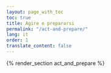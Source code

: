 ```yaml
---
layout: page_with_toc
toc: true
title: Agire e prepararsi
permalink: "/act-and-prepare/"
lang: it
order: 1
translate_content: false
---
```



{% render_section act_and_prepare %}
